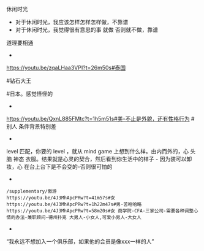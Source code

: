 
休闲时光
- 对于休闲时光，我应该怎样怎样怎样做，不靠谱
- 对于休闲时光，我觉得很有意思的事 就做 否则就不做，靠谱


道理要相通








-

https://youtu.be/zqaLHaa3VPI?t=26m50s#泰国

#钻石大王

#日本。感觉怪怪的

-

https://youtu.be/QxnL885FMtc?t=1h5m51s#美-不止是外貌，还有性格行为 # 别人 条件背景特别差

-

level 匹配，你要的 level ，就从 mind game 上想到什么样。由内而外的，心 头脑 神态 衣服。结果就是心灵的契合，然后看到你生活中的样子 - 因为装可以卸妆，心 在台上台下是不会变的-否则很可怕的

-
```
/supplementary/傲游
https://youtu.be/4J3MhApcPRw?t=41m57s#女
https://youtu.be/4J3MhApcPRw?t=1h22m47s#男-苦哈哈略
https://youtu.be/4J3MhApcPRw?t=58m20s#女 商学院-CFA-三家公司-需要各种调整心情的办法-兼职顾问-德州扑克 大男人-小女人,可爱小男人-大女人
```
-

“我永远不想加入一个俱乐部，如果他的会员是像xxx一样的人”

